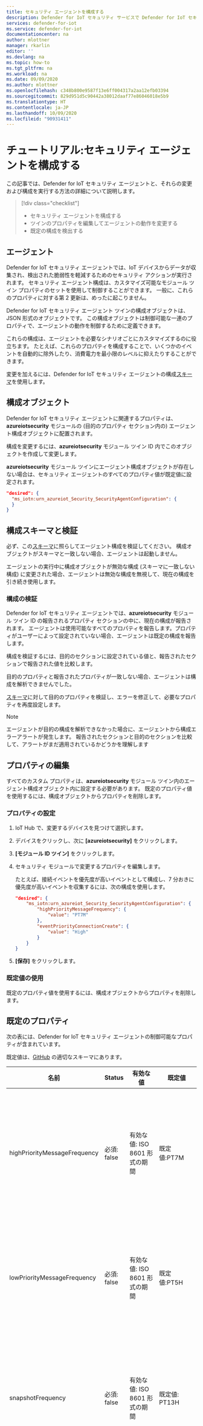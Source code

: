 ```yaml
---
title: セキュリティ エージェントを構成する
description: Defender for IoT セキュリティ サービスで Defender for IoT セキュリティ エージェントが使用されるように構成する方法について説明します。
services: defender-for-iot
ms.service: defender-for-iot
documentationcenter: na
author: mlottner
manager: rkarlin
editor: ''
ms.devlang: na
ms.topic: how-to
ms.tgt_pltfrm: na
ms.workload: na
ms.date: 09/09/2020
ms.author: mlottner
ms.openlocfilehash: c348b800e9587f13e6ff004317a2aa12efb03394
ms.sourcegitcommit: 829d951d5c90442a38012daaf77e86046018e5b9
ms.translationtype: HT
ms.contentlocale: ja-JP
ms.lasthandoff: 10/09/2020
ms.locfileid: "90931411"
---
```

# <a name="tutorial-configure-security-agents"></a>チュートリアル:セキュリティ エージェントを構成する

この記事では、Defender for IoT セキュリティ エージェントと、それらの変更および構成を実行する方法の詳細について説明します。

> [!div class="checklist"]
> * セキュリティ エージェントを構成する
> * ツインのプロパティを編集してエージェントの動作を変更する
> * 既定の構成を検出する

## <a name="agents"></a>エージェント

Defender for IoT セキュリティ エージェントでは、IoT デバイスからデータが収集され、検出された脆弱性を軽減するためのセキュリティ アクションが実行されます。 セキュリティ エージェント構成は、カスタマイズ可能なモジュール ツイン プロパティのセットを使用して制御することができます。 一般に、これらのプロパティに対する第 2 更新は、めったに起こりません。

Defender for IoT セキュリティ エージェント ツインの構成オブジェクトは、JSON 形式のオブジェクトです。 この構成オブジェクトは制御可能な一連のプロパティで、エージェントの動作を制御するために定義できます。

これらの構成は、エージェントを必要なシナリオごとにカスタマイズするのに役立ちます。 たとえば、これらのプロパティを構成することで、いくつかのイベントを自動的に除外したり、消費電力を最小限のレベルに抑えたりすることができます。

変更を加えるには、Defender for IoT セキュリティ エージェントの構成[スキーマ](https://aka.ms/iot-security-github-module-schema)を使用します。

## <a name="configuration-objects"></a>構成オブジェクト

Defender for IoT セキュリティ エージェントに関連するプロパティは、**azureiotsecurity** モジュールの (目的のプロパティ セクション内の) エージェント構成オブジェクトに配置されます。

構成を変更するには、**azureiotsecurity** モジュール ツイン ID 内でこのオブジェクトを作成して変更します。

**azureiotsecurity** モジュール ツインにエージェント構成オブジェクトが存在しない場合は、セキュリティ エージェントのすべてのプロパティ値が既定値に設定されます。

```json
"desired": {
  "ms_iotn:urn_azureiot_Security_SecurityAgentConfiguration": {
  }
}
```

## <a name="configuration-schema-and-validation"></a>構成スキーマと検証

必ず、この[スキーマ](https://aka.ms/iot-security-github-module-schema)に照らしてエージェント構成を検証してください。 構成オブジェクトがスキーマと一致しない場合、エージェントは起動しません。

エージェントの実行中に構成オブジェクトが無効な構成 (スキーマに一致しない構成) に変更された場合、エージェントは無効な構成を無視して、現在の構成を引き続き使用します。

### <a name="configuration-validation"></a>構成の検証

Defender for IoT セキュリティ エージェントでは、**azureiotsecurity** モジュール ツイン ID の報告されるプロパティ セクションの中に、現在の構成が報告されます。
エージェントは使用可能なすべてのプロパティを報告します。プロパティがユーザーによって設定されていない場合、エージェントは既定の構成を報告します。

構成を検証するには、目的のセクションに設定されている値と、報告されたセクションで報告された値を比較します。

目的のプロパティと報告されたプロパティが一致しない場合、エージェントは構成を解析できませんでした。

[スキーマ](https://aka.ms/iot-security-github-module-schema)に対して目的のプロパティを検証し、エラーを修正して、必要なプロパティを再度設定します。

> [!NOTE]
> エージェントが目的の構成を解析できなかった場合に、エージェントから構成エラーアラートが発生します。
> 報告されたセクションと目的のセクションを比較して、アラートがまだ適用されているかどうかを理解します

## <a name="editing-a-property"></a>プロパティの編集

すべてのカスタム プロパティは、**azureiotsecurity** モジュール ツイン内のエージェント構成オブジェクト内に設定する必要があります。
既定のプロパティ値を使用するには、構成オブジェクトからプロパティを削除します。

### <a name="setting-a-property"></a>プロパティの設定

1. IoT Hub で、変更するデバイスを見つけて選択します。

1. デバイスをクリックし、次に **[azureiotsecurity]** をクリックします。

1. **[モジュール ID ツイン]** をクリックします。

1. セキュリティ モジュールで変更するプロパティを編集します。

   たとえば、接続イベントを優先度が高いイベントとして構成し、7 分おきに優先度が高いイベントを収集するには、次の構成を使用します。

    ```json
    "desired": {
        "ms_iotn:urn_azureiot_Security_SecurityAgentConfiguration": {
            "highPriorityMessageFrequency": {
                "value": "PT7M"
            },
            "eventPriorityConnectionCreate": {
                "value": "High"
            }
        }
    }
    ```

1. **[保存]** をクリックします。

### <a name="using-a-default-value"></a>既定値の使用

既定のプロパティ値を使用するには、構成オブジェクトからプロパティを削除します。

## <a name="default-properties"></a>既定のプロパティ

次の表には、Defender for IoT セキュリティ エージェントの制御可能なプロパティが含まれています。

既定値は、[GitHub](https\://aka.ms/iot-security-module-default) の適切なスキーマにあります。

| 名前| Status | 有効な値| 既定値| 説明 |
|----------|------------------------------------------------------------------------------|----------------------------------------------------------------------------------------------------------------------------------------------------------------------------------------------------------------------------------------------------------------------------------------------------------------------------------------|---------------|---------------|
|highPriorityMessageFrequency|必須: false |有効な値: ISO 8601 形式の期間 |既定値:PT7M |優先度の高いメッセージが送信されるまでの最大時間間隔。|
|lowPriorityMessageFrequency |必須: false|有効な値: ISO 8601 形式の期間 |既定値:PT5H |優先度の低いメッセージが送信されるまでの最大時間。|
|snapshotFrequency |必須: false|有効な値: ISO 8601 形式の期間 |既定値: PT13H |デバイス状態のスナップショットを作成する時間間隔。|
|maxLocalCacheSizeInBytes |必須: false |有効な値: |既定値:2560000 (8192 より大きい値) | エージェントのメッセージ キャッシュで許容される最大ストレージ (バイト単位)。 メッセージが送信される前に、デバイス上にメッセージを保存するために許可される領域の上限。|
|maxMessageSizeInBytes |必須: false |有効な値: 8192 より大きく、262144 より小さい正の数 |既定値:204800 |クラウドにメッセージを送信するエージェントの最大許容サイズ。 この設定は、各メッセージで送信されるデータの最大量を制御します。 |
|eventPriority${EventName} |必須: false |有効な値: High、Low、Off |既定値: |エージェントが生成した各イベントの優先順位 |

### <a name="supported-security-events"></a>サポートされるセキュリティ イベント

|イベント名| PropertyName | Default value| スナップショット イベント| 詳細の状態  |
|----------|------------------------------------------------------------------------------|----------------------------------------------------------------------------------------------------------------------------------------------------------------------------------------------------------------------------------------------------------------------------------------------------------------------------------------|---------------|---------------|
|診断イベント|eventPriorityDiagnostic| Off| False| エージェント関連の診断イベント。 このイベントは、詳細ログ記録のために使用します。|
|構成エラー |eventPriorityConfigurationError |低 |False |構成の解析に失敗したエージェント。 構成をスキーマに照らして検証します。|
|削除されたイベントの統計 |eventPriorityDroppedEventsStatistics |低 |True|エージェント関連イベントの統計。 |
|接続されているハードウェア|eventPriorityConnectedHardware |低 |True |デバイスに接続されているすべてのハードウェアのスナップショット。|
|ポートのリッスン|eventPriorityListeningPorts |高 |True |デバイス上のオープンしているすべてのリスニング ポートのスナップショット。|
|プロセスの作成 |eventPriorityProcessCreate |低 |False |デバイス上のプロセスの作成を監査します。|
|プロセスの終了|eventPriorityProcessTerminate |低 |False |デバイス上のプロセスの終了を監査します。|
|システム情報 |eventPrioritySystemInformation |低 |True |システム情報のスナップショット (例:OS または CPU)。|
|ローカル ユーザー| eventPriorityLocalUsers |高 |True|システム内の登録済みローカル ユーザーのスナップショット。 |
|ログイン|  eventPriorityLogin |高|False|デバイスへのログイン イベントを監査します (ローカル ログインとリモート ログイン)。|
|接続の作成 |eventPriorityConnectionCreate|低|False|デバイスとの間で作成された TCP 接続を監査します。 |
|ファイアウォールの構成| eventPriorityFirewallConfiguration|低|True|デバイスのファイアウォール構成 (ファイアウォール規則) のスナップショット。 |
|OS ベースライン| eventPriorityOSBaseline| 低|True|デバイスの OS ベースライン チェックのスナップショット。|
|

## <a name="next-steps"></a>次のステップ

- [Defender for IoT の推奨事項を理解する](concept-recommendations.md)
- [Defender for IoT アラートを探索する](concept-security-alerts.md)
- [未加工のセキュリティ データにアクセスする](how-to-security-data-access.md)
